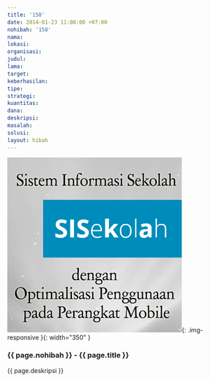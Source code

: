 ```yaml
---
title: '158'
date: 2014-01-23 11:08:00 +07:00
nohibah: '158'
nama:
lokasi:
organisasi:
judul:
lama:
target:
keberhasilan:
tipe:
strategi:
kuantitas:
dana:
deskripsi:
masalah:
solusi:
layout: hibah
---
```


![158](/static/img/hibahcms/158.png){: .img-responsive }{: width="350" }

### {{ page.nohibah }} - {{ page.title }}

{{ page.deskripsi }}
